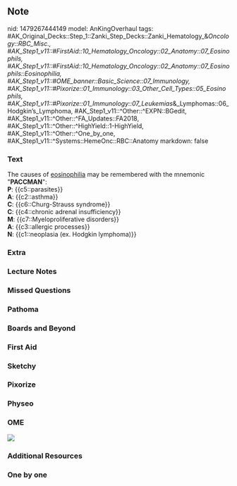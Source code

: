 ## Note
nid: 1479267444149
model: AnKingOverhaul
tags: #AK_Original_Decks::Step_1::Zanki_Step_Decks::Zanki_Hematology_&_Oncology::RBC_Misc., #AK_Step1_v11::#FirstAid::10_Hematology_Oncology::02_Anatomy::07_Eosinophils, #AK_Step1_v11::#FirstAid::10_Hematology_Oncology::02_Anatomy::07_Eosinophils::Eosinophilia, #AK_Step1_v11::#OME_banner::Basic_Science::07_Immunology, #AK_Step1_v11::#Pixorize::01_Immunology::03_Other_Cell_Types::05_Eosinophils, #AK_Step1_v11::#Pixorize::01_Immunology::07_Leukemias_&_Lymphomas::06_Hodgkin’s_Lymphoma, #AK_Step1_v11::^Other::^EXPN::BGedit, #AK_Step1_v11::^Other::^FA_Updates::FA2018, #AK_Step1_v11::^Other::^HighYield::1-HighYield, #AK_Step1_v11::^Other::^One_by_one, #AK_Step1_v11::^Systems::HemeOnc::RBC::Anatomy
markdown: false

### Text
<div>
  The causes of <u>eosinophilia</u> may be remembered with the
  mnemonic "<b>PACCMAN</b>":
</div>
<div style="centerbox">
  <div class="mnemonics">
    <div>
      <b>P</b>: {{c5::parasites}}
    </div>
    <div>
      <b>A</b>: {{c2::asthma}}
    </div>
    <div>
      <b>C</b>: {{c6::Churg-Strauss syndrome}}
    </div>
    <div>
      <div>
        <b>C</b>: {{c4::chronic adrenal insufficiency}}
      </div>
    </div>
    <div>
      <b>M</b>: {{c7::Myeloproliferative disorders}}
    </div>
    <div>
      <b>A</b>: {{c3::allergic processes}}
    </div>
    <div>
      <b>N</b>: {{c1::neoplasia (ex. Hodgkin lymphoma)}}
    </div>
  </div>
</div>

### Extra


### Lecture Notes


### Missed Questions


### Pathoma


### Boards and Beyond


### First Aid


### Sketchy


### Pixorize


### Physeo


### OME
<div class="ome-widget">
  <a href=
  "https://onlinemeded.org/spa/immunology?ref=anki"><img src=
  "_OME_AnkiFlashcards_Topic_5.png"></a>
</div>

### Additional Resources


### One by one


